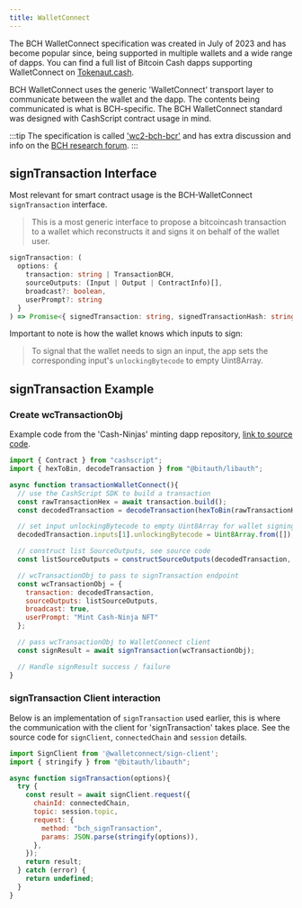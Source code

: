 ```yaml
---
title: WalletConnect
---
```


The BCH WalletConnect specification was created in July of 2023 and has become popular since, being supported in multiple wallets and a wide range of dapps. You can find a full list of Bitcoin Cash dapps supporting WalletConnect on [Tokenaut.cash](https://tokenaut.cash/dapps?filter=walletconnect).

BCH WalletConnect uses the generic 'WalletConnect' transport layer to communicate between the wallet and the dapp. The contents being communicated is what is BCH-specific. The BCH WalletConnect standard was designed with CashScript contract usage in mind.


:::tip
The specification is called ['wc2-bch-bcr'](https://github.com/mainnet-pat/wc2-bch-bcr) and has extra discussion and info on the [BCH research forum](https://bitcoincashresearch.org/t/wallet-connect-v2-support-for-bitcoincash/).
:::

## signTransaction Interface

Most relevant for smart contract usage is the BCH-WalletConnect `signTransaction` interface.

> This is a most generic interface to propose a bitcoincash transaction to a wallet which reconstructs it and signs it on behalf of the wallet user.

```typescript
signTransaction: (
  options: {
    transaction: string | TransactionBCH,
    sourceOutputs: (Input | Output | ContractInfo)[],
    broadcast?: boolean,
    userPrompt?: string
  }
) => Promise<{ signedTransaction: string, signedTransactionHash: string } | undefined>;
```

Important to note is how the wallet knows which inputs to sign:

>To signal that the wallet needs to sign an input, the app sets the corresponding input's `unlockingBytecode` to empty Uint8Array.

## signTransaction Example

### Create wcTransactionObj

Example code from the 'Cash-Ninjas' minting dapp repository, [link to source code](https://github.com/cashninjas/ninjas.cash/blob/main/js/mint.js).

```javascript
import { Contract } from "cashscript";
import { hexToBin, decodeTransaction } from "@bitauth/libauth";

async function transactionWalletConnect(){
  // use the CashScript SDK to build a transaction
  const rawTransactionHex = await transaction.build();
  const decodedTransaction = decodeTransaction(hexToBin(rawTransactionHex));

  // set input unlockingBytecode to empty Uint8Array for wallet signing
  decodedTransaction.inputs[1].unlockingBytecode = Uint8Array.from([]);

  // construct list SourceOutputs, see source code
  const listSourceOutputs = constructSourceOutputs(decodedTransaction, utxoInfo, contract)

  // wcTransactionObj to pass to signTransaction endpoint
  const wcTransactionObj = {
    transaction: decodedTransaction,
    sourceOutputs: listSourceOutputs,
    broadcast: true,
    userPrompt: "Mint Cash-Ninja NFT"
  };

  // pass wcTransactionObj to WalletConnect client
  const signResult = await signTransaction(wcTransactionObj);

  // Handle signResult success / failure
}
```

### signTransaction Client interaction

Below is an implementation of `signTransaction` used earlier, this is where the communication with the client for 'signTransaction' takes place. See the source code for `signClient`, `connectedChain` and `session` details.

```javascript
import SignClient from '@walletconnect/sign-client';
import { stringify } from "@bitauth/libauth";

async function signTransaction(options){
  try {
    const result = await signClient.request({
      chainId: connectedChain,
      topic: session.topic,
      request: {
        method: "bch_signTransaction",
        params: JSON.parse(stringify(options)),
      },
    });
    return result;
  } catch (error) {
    return undefined;
  }
}
```
